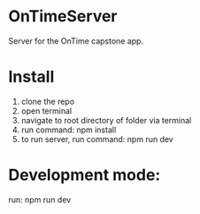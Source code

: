 # OnTimeServer
Server for the OnTime capstone app.

# Install
1. clone the repo
2. open terminal
3. navigate to root directory of folder via terminal
4. run command:
    npm install
5. to run server, run command:
    npm run dev

# Development mode:
run:
    npm run dev

